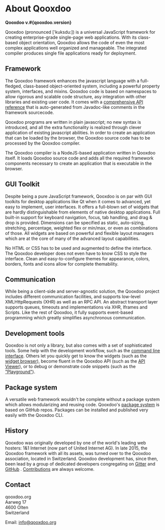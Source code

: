# About Qooxdoo

**Qooxdoo v.#{qooxdoo.version}**

Qooxdoo (pronounced ['kuksdu:]) is a universal JavaScript framework for creating
enterprise-grade single-page web applications. With its class-based object
orientation, Qooxdoo allows the code of even the most complex applications well
organized and manageable. The integrated compiler produces single file
applications ready for deployment.

## Framework

The Qooxdoo framework enhances the javascript language with a full-fledged,
class-based object-oriented system, including a powerful property system,
interfaces, and mixins. Qooxdoo code is based on namespaces to allow rigorous
and scalable code structure, asy integration with other libraries and existing
user code. It comes with a [comprehensive API reference](apps://apiviewer) that
is auto-generated from Javadoc-like comments in the framework sourcecode.

Qooxdoo programs are written in plain javascript; no new syntax is introduced,
and all the extra functionality is realized through clever application of
existing javascript abilities. In order to create an application that can be
loaded by the browser, the Qooxdoo source code has to be processed by the
Qooxdoo compiler.

The Qooxdoo compiler is a NodeJS-based application written in Qooxdoo itself. It
loads Qooxdoo source code and adds all the required framework components
necessary to create an application that is executable in the browser.

## GUI Toolkit

Despite being a pure JavaScript framework, Qooxdoo is on par with GUI toolkits
for desktop applications like Qt when it comes to advanced, yet easy to
implement, user interfaces. It offers a full-blown set of widgets that are
hardly distinguishable from elements of native desktop applications. Full
built-in support for keyboard navigation, focus, tab handling, and drag & drop
is provided. Dimensions can be specified as static, auto-sizing, stretching,
percentage, weighted flex or min/max, or even as combinations of those. All
widgets are based on powerful and flexible layout managers which are at the core
of many of the advanced layout capabilities.

No HTML or CSS has to be used and augmented to define the interface. The Qooxdoo
developer does not even have to know CSS to style the interface. Clean and
easy-to-configure themes for appearance, colors, borders, fonts and icons allow
for complete themability.

## Communication

While being a client-side and server-agnostic solution, the Qooxdoo project
includes different communication facilities, and supports low-level
XMLHttpRequests (XHR) as well as an RPC API. An abstract transport layer
supports queues, timeouts and implementations via XHR, Iframes and Scripts. Like
the rest of Qooxdoo, it fully supports event-based programming which greatly
simplifies asynchronous communication.

## Development tools

Qooxdoo is not only a library, but also comes with a set of sophisticated tools.
Some help with the development workflow, such as the
[command line interface](development/cli/commands.md). Others let you quickly get to know
the widgets (such as the [widget browser](apps://widgetbrowser)), become fluent
in the Qooxdoo API (such as the [API Viewer](apps://apiviewer)), or to debug or
demonstrate code snippets (such as the ["Playground"](apps://playground)).

## Package system

A versatile web framework wouldn't be complete without a package system which
allows modularizing and reusing code. Qooxdoo's
[package system](development/cli/packages.md) is based on GitHub repos. Packages can be
installed and published very easily with the Qooxdoo CLI.

## History

Qooxdoo was originally developed by one of the world's leading web hosters: 1&1
Internet (now part of United Internet AG). In late 2015, the Qooxdoo framework
with all its assets, was turned over to the Qooxdoo association, located in
Switzerland. Qooxdoo development has, since then, been lead by a group of
dedicated developers congregating on [Gitter](https://gitter.im/qooxdoo/qooxdoo)
and [GitHub](https://github.com/qooxdoo/qooxdoo) .
[Contributions](contribute.md) are always welcome.

## Contact

qooxdoo.org<br/> Aarweg 17<br/> 4600 Olten<br/> Switzerland

Email: [info@qooxdoo.org](mailto:info@qooxdoo.org)

